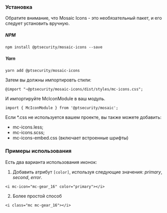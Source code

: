 ### Установка
Обратите внимание, что Mosaic Icons - это необязательный пакет, и его следует установить вручную.

##### NPM
```
npm install @ptsecurity/mosaic-icons --save
```

##### Yarn
```
yarn add @ptsecurity/mosaic-icons
```

Затем вы должны импортировть стили:
```
@import "~@ptsecurity/mosaic-icons/dist/styles/mc-icons.css";
```

И импортируйте McIconModule в ваш модуль.

```
import { McIconModule } from '@ptsecurity/mosaic';
```

Если *.css не используется вашем проекте, вы также можете добавить:

- mc-icons.less;
- mc-icons.scss;
- mc-icons-embed.css (включает встроенные шрифты)

### Примеры использования

Есть два варианта использования иконок:

1. Добавить атрибут `[color]`, используя следующие значения: *primary*, *second*, *error*.

```
<i mc-icon="mc-gear_16" color="primary"></i>
```

2. Более простой способ
```
<i class="mc mc-gear_16"></i>
```